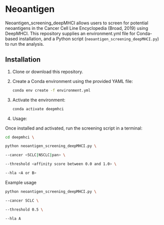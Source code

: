 # Neoantigen


Neoantigen_screening_deepMHCI allows users to screen for potential neoantigens in the Cancer Cell Line Encyclopedia (Broad, 2019) using DeepMHCI. This repository supplies an environment.yml file for Conda-based installation, and a Python script (`neoantigen_screening_deepMHCI.py`) to run the analysis.


## Installation


1. Clone or download this repository.  

2. Create a Conda environment using the provided YAML file:

   ```bash
   conda env create -f environment.yml
   ```

3. Activate the environment:

    ```bash
    conda activate deepmhci
    ```
4. Usage:

Once installed and activated, run the screening script in a terminal:

  ```bash
  cd deepmhci \
 
  python neoantigen_screening_deepMHCI.py \

  --cancer <SCLC|NSCLC|pan> \

  --threshold <affinity score between 0.0 and 1.0> \

  --hla <A or B>
  ```
Example usage
  ```bash
  python neoantigen_screening_deepMHCI.py \

  --cancer SCLC \

  --threshold 0.5 \

  --hla A
 ```

   
